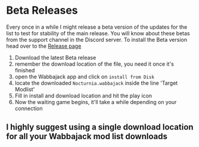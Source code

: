 # Beta Releases

Every once in a while I might release a beta version of the updates for the list to test for stability of the main release. You will know about these betas from the support channel in the Discord server.
To install the Beta version head over to the [Release page](https://github.com/chri3i/Nocturnia-Readme/releases/)

1. Download the latest Beta release
2. remember the download location of the file, you need it once it's finished
3. open the Wabbajack app and click on ``install from Disk``
4. locate the downloaded ``Nocturnia.wabbajack`` inside the line 'Target Modlist'
5. Fill in install and download location and hit the play icon
6. Now the waiting game begins, it'll take a while depending on your connection

## I highly suggest using a single download location for all your Wabbajack mod list downloads
